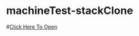 # machineTest-stackClone
#[Click Here To Open]( https://98anjana.github.io/machineTest-stackClone/)
